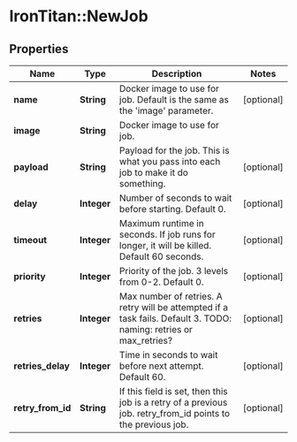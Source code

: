 # IronTitan::NewJob

## Properties
Name | Type | Description | Notes
------------ | ------------- | ------------- | -------------
**name** | **String** | Docker image to use for job. Default is the same as the &#39;image&#39; parameter. | [optional] 
**image** | **String** | Docker image to use for job. | 
**payload** | **String** | Payload for the job.  This is what you pass into each job to make it do something. | [optional] 
**delay** | **Integer** | Number of seconds to wait before starting. Default 0. | [optional] 
**timeout** | **Integer** | Maximum runtime in seconds. If job runs for longer, it will be killed. Default 60 seconds. | [optional] 
**priority** | **Integer** | Priority of the job. 3 levels from 0-2. Default 0. | [optional] 
**retries** | **Integer** | Max number of retries. A retry will be attempted if a task fails. Default 3. TODO: naming: retries or max_retries? | [optional] 
**retries_delay** | **Integer** | Time in seconds to wait before next attempt. Default 60. | [optional] 
**retry_from_id** | **String** | If this field is set, then this job is a retry of a previous job. retry_from_id points to the previous job. | [optional] 


